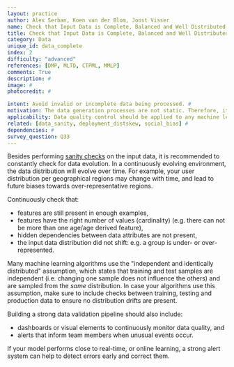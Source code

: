 ```yaml
---
layout: practice
author: Alex Serban, Koen van der Blom, Joost Visser
name: Check that Input Data is Complete, Balanced and Well Distributed
title: Check that Input Data is Complete, Balanced and Well Distributed
category: Data
unique_id: data_complete
index: 2
difficulty: "advanced"
references: [DMP, MLTD, CTPML, MMLP]
comments: True
description: #
image: #
photocredit: #

intent: Avoid invalid or incomplete data being processed. #
motivation: The data generation processes are not static. Therefore, it is necessary to continuously check that data evolution does not introduce issues in distributions, completeness and balance. #
applicability: Data quality control should be applied to any machine learning application.
related: [data_sanity, deployment_distskew, social_bias] #
dependencies: #
survey_question: Q33
---
```


Besides performing <a href="/best_practices/01-sanity_check/">sanity checks</a> on the input data, it is recommended to constantly check for data evolution. In a continuously evolving environment, the data distribution will evolve over time.
For example, your user distribution per geographical regions may change with time, and lead to future biases towards over-representative regions.

Continuously check that:

- features are still present in enough examples,
- features have the right number of values (cardinality) (e.g. there can not be more than one age/age derived feature),
- hidden dependencies between data attributes are not present,
- the input data distribution did not shift: e.g. a group is under- or over-represented.


Many machine learning algorithms use the "independent and identically distributed" assumption, which states that training and test samples are independent (i.e. changing one sample does not influence the others) and are sampled from the *same* distribution.
In case your algorithms use this assumption, make sure to include checks between training, testing and production data to ensure no distribution drifts are present.


Building a strong data validation pipeline should also include:
- dashboards or visual elements to continuously monitor data quality, and
- alerts that inform team members when unusual events occur.

If your model performs close to real-time, or online learning, a strong alert system can help to detect errors early and correct them.
